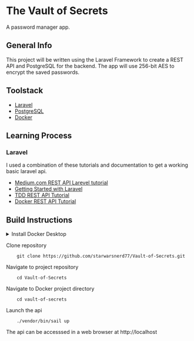 # The Vault of Secrets

A password manager app.

## General Info
This project will be written using the Laravel Framework to create a REST API and PostgreSQL for the backend. The app will use 256-bit AES to encrypt the saved passwords.

## Toolstack
* [Laravel](https://laravel.com/)
* [PostgreSQL](https://www.postgresql.org/)
* [Docker](https://docs.docker.com/)

## Learning Process
### Laravel
I used a combination of these tutorials and documentation to get a working basic laravel api.
* [Medium.com REST API Larevel tutorial](https://medium.com/techvblogs/build-rest-api-with-laravel-879137ef8679)
* [Getting Started with Laravel](https://laravel.com/docs/9.x#getting-started-on-macos)
* [TDD REST API Tutorial](https://www.avyatech.com/build-laravel-rest-api-with-test-driven-development/#9-step-4-generate-the-keys-using)
* [Docker REST API Tutorial](https://rapidapi.com/blog/how-to-create-an-api-in-php/)

## Build Instructions

<details>
    <summary>Install Docker Desktop</summary>
    <ul>
        <li>Follow these instructions for your operating system: <a href="https://docs.docker.com/desktop/">https://docs.docker.com/desktop/</a></li>
    </ul>
</details>

Clone repository

        git clone https://github.com/starwarsnerd77/Vault-of-Secrets.git

Navigate to project repository

        cd Vault-of-Secrets

Navigate to Docker project directory

        cd vault-of-secrets

Launch the api

        ./vendor/bin/sail up

The api can be accesssed in a web browser at http://localhost